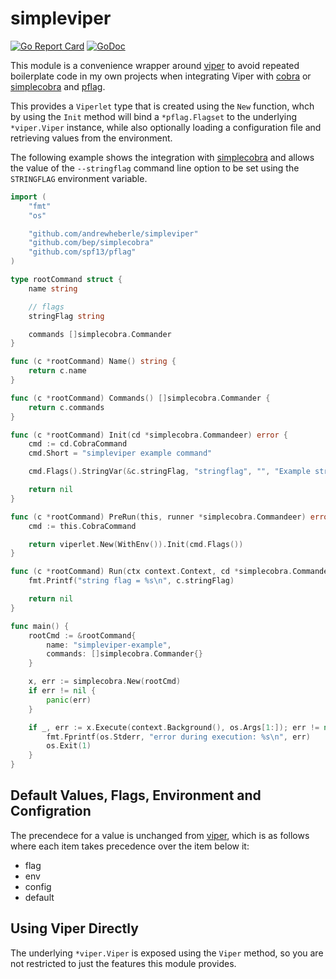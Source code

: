 # simpleviper

[![Go Report Card](https://goreportcard.com/badge/github.com/andrewheberle/simpleviper)](https://goreportcard.com/report/github.com/andrewheberle/simpleviper)
[![GoDoc](https://godoc.org/github.com/andrewheberle/simpleviper?status.svg)](https://godoc.org/github.com/andrewheberle/simpleviper)

This module is a convenience wrapper around [viper](https://github.com/spf13/viper) to avoid repeated boilerplate code in my own projects when integrating Viper with [cobra](https://github.com/spf13/cobra) or [simplecobra](https://github.com/bep/simplecobra) and [pflag](https://github.com/spf13/pflag).

This provides a `Viperlet` type that is created using the `New` function, whch by using the `Init` method will bind a `*pflag.Flagset` to the underlying `*viper.Viper` instance, while also optionally loading a configuration file and retrieving values from the environment.

The following example shows the integration with [simplecobra](https://github.com/bep/simplecobra) and allows the value of the `--stringflag` command line option to be set using the `STRINGFLAG` environment variable.

```go
import (
    "fmt"
    "os"

    "github.com/andrewheberle/simpleviper"
    "github.com/bep/simplecobra"
    "github.com/spf13/pflag"
)

type rootCommand struct {
    name string

    // flags
    stringFlag string

    commands []simplecobra.Commander
}

func (c *rootCommand) Name() string {
	return c.name
}

func (c *rootCommand) Commands() []simplecobra.Commander {
	return c.commands
}

func (c *rootCommand) Init(cd *simplecobra.Commandeer) error {
	cmd := cd.CobraCommand
	cmd.Short = "simpleviper example command"

    cmd.Flags().StringVar(&c.stringFlag, "stringflag", "", "Example string flag")

    return nil
}

func (c *rootCommand) PreRun(this, runner *simplecobra.Commandeer) error {
	cmd := this.CobraCommand

    return viperlet.New(WithEnv()).Init(cmd.Flags())
}

func (c *rootCommand) Run(ctx context.Context, cd *simplecobra.Commandeer, args []string) error {
    fmt.Printf("string flag = %s\n", c.stringFlag)

    return nil
}

func main() {
    rootCmd := &rootCommand{
        name: "simpleviper-example",
        commands: []simplecobra.Commander{}
    }

    x, err := simplecobra.New(rootCmd)
	if err != nil {
		panic(err)
	}

    if _, err := x.Execute(context.Background(), os.Args[1:]); err != nil {
		fmt.Fprintf(os.Stderr, "error during execution: %s\n", err)
		os.Exit(1)
	}
}
```

## Default Values, Flags, Environment and Configration

The precendece for a value is unchanged from [viper](https://github.com/spf13/viper), which is as follows where each item takes precedence over the item below it:

* flag
* env
* config
* default

## Using Viper Directly

The underlying `*viper.Viper` is exposed using the `Viper` method, so you are not restricted to just the features this module provides.
